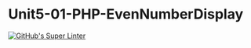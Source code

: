 # Unit5-01-PHP-EvenNumberDisplay
[![GitHub's Super Linter](https://github.com/ICS20-Programming-Grace-S/Unit5-01-PHP-EvenNumberDisplay/workflows/GitHub's%20Super%20Linter/badge.svg)](https://github.com/ICS20-Programming-Grace-S/Unit5-01-PHP-EvenNumberDisplay/actions)